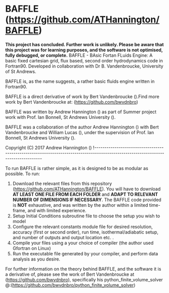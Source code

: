 # BAFFLE (https://github.com/ATHannington/BAFFLE)
**This project has concluded. Further work is unlikely. Please be aware that this project was for learning purposes, and the software is not optimised, fully debugged, or complete.**
BAFFLE - BAsic Fortan FLuids Engine: A basic fixed cartesian grid, flux based, second order hydrodynamics code in Fortran90. Developed in collaboration with Dr B. Vandenbroucke, University of St Andrews.

BAFFLE is, as the name suggests, a rather basic fluids engine written in Fortran90. 

BAFFLE is a direct derivative of work by Bert Vandenbroucke ().Find more work by Bert Vandenbroucke at: (https://github.com/bwvdnbro)

BAFFLE was written by Andrew Hannington () as part of Summer project work with Prof. Ian Bonnell, St Andrews University ().  

BAFFLE was a collaboration of the author Andrew Hannington () with Bert Vandenbroucke and William Lucas (), under the supervision of Prof. Ian Bonnell, St Andrews University ().  

Copyright (C) 2017 Andrew Hannington ()
!----------------------------------------------------------------------------------------------------------------------------------

To run BAFFLE is rather simple, as it is designed to be as modular as possible. To run:

1. Download the relevant files from this repository (https://github.com/ATHannington/BAFFLE). You will have to download **AT LEAST ONE FILE FROM EACH FOLDER** and **ADAPT TO RELEVANT NUMBER OF DIMENSIONS IF NECESSARY**. The BAFFLE code provided is **NOT** exhaustive, and was written by the author within a limited time-frame, and with limited experience.
2. Setup Initial Conditions subroutine file to choose the setup you wish to model
3. Configure the relevant constants module file for desired resolution, accuracy (first or second order), run time, isothermal/adiabatic setup, and number of outputs and output location etc. .
4. Compile your files using a your choice of compiler (the author used Gfortran on Linux)
5. Run the executable file generated by your compiler, and perform data analysis as you desire.

For further information on the theory behind BAFFLE, and the software it is a derivative of, please see the work of Bert Vandenbroucke at (https://github.com/bwvdnbro), specifically his python_finite_volume_solver @:(https://github.com/bwvdnbro/python_finite_volume_solver)
